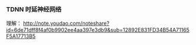 ### TDNN  时延神经网络

理解： 
http://note.youdao.com/noteshare?id=6de71dff8f4af0b9902ee4aa397e3db9&sub=12892E831FD34B54A71165F5A17713B5


